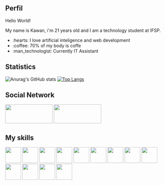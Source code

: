 ## Perfil
Hello World!  

My name is Kawan, i'm 21 years old and I am a technology student at IFSP. 
<ul>
  <li>:hearts:  I love artificial inteligence and web development</li>
<li>:coffee: 70% of my body is coffe</li>
<li>:man_technologist: Currently IT Assistant</li>
</ul>

## Statistics

![Anurag's GitHub stats](https://github-readme-stats.vercel.app/api?username=nakaoo&show_icons=true&theme=tokyonight)
[![Top Langs](https://github-readme-stats.vercel.app/api/top-langs/?username=nakaoo&layout=compact&theme=tokyonight)](https://github.com/anuraghazra/github-readme-stats)
## Social Network
[<img src="https://img.shields.io/badge/linkedin-%230077B5.svg?&style=for-the-badge&logo=linkedin&logoColor=white" width="150" height="60" />](https://www.linkedin.com/in/kawan-nakao-a7ab04169/)  [<img src = "https://img.shields.io/badge/instagram-%23E4405F.svg?&style=for-the-badge&logo=instagram&logoColor=white" width="150" height="60">](https://www.instagram.com/nakaokawan/) 
## My skills
<p float="left">
<img src="https://cdn.jsdelivr.net/gh/devicons/devicon/icons/html5/html5-original-wordmark.svg" width-50 height=50/>
<img src="https://cdn.jsdelivr.net/gh/devicons/devicon/icons/css3/css3-original-wordmark.svg" width-50 height=50/>
<img src="https://cdn.jsdelivr.net/gh/devicons/devicon/icons/javascript/javascript-original.svg" width=50 height=50/>
<img src="https://cdn.jsdelivr.net/gh/devicons/devicon/icons/bootstrap/bootstrap-original.svg" width=50 height=50/>
<img src="https://cdn.jsdelivr.net/gh/devicons/devicon/icons/bulma/bulma-plain.svg" width=50 height=50/>
<img src="https://cdn.jsdelivr.net/gh/devicons/devicon/icons/nodejs/nodejs-original-wordmark.svg" width=50 height=50/>
<img src="https://cdn.jsdelivr.net/gh/devicons/devicon/icons/php/php-original.svg" width=50 height=50/>
<img src="https://cdn.jsdelivr.net/gh/devicons/devicon/icons/mysql/mysql-original-wordmark.svg" width=50 height=50/>
<img src="https://cdn.jsdelivr.net/gh/devicons/devicon/icons/microsoftsqlserver/microsoftsqlserver-plain-wordmark.svg" width=50 height=50/>
<img src="https://cdn.jsdelivr.net/gh/devicons/devicon/icons/python/python-original-wordmark.svg" width=50 height=50/>
<img src="https://cdn.jsdelivr.net/gh/devicons/devicon/icons/java/java-original-wordmark.svg" width=50 height=50/>
<img src="https://cdn.jsdelivr.net/gh/devicons/devicon/icons/csharp/csharp-original.svg" width=50 height=50/>
<img src="https://cdn.jsdelivr.net/gh/devicons/devicon/icons/trello/trello-plain-wordmark.svg" width=50 height=50/>
</p>
